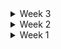 <details>
<summary>Week 3</summary>

# 📍 10.28(11th)

### 오늘 한 것

-   주제 진짜 최종 결정
    -   다같이 유저 플로우를 보며 주제에 대한 기획을 보다 구체적으로 설계했다.
    -   요구사항 명세서 작성
    -   와이어프레임 작성
    -   역할분담
        -   FE- 모바일 앱 개발, 갤럭시 워치 앱 개발 및 모바일 앱과 연동
        -   BE-드론 제어, 메인 서버, AI 서버

### 내일 할 일

-   코치님과의 팀 미팅
-   피그마 작업
-   프로젝트 초기세팅
-   요구사항 명세서, 기능명세서 수정
-   API 연동 규격서

</details>

<details>
<summary>Week 2</summary>

# 📍 10.25(10th)

### 오늘 한 것

-   준혁님의 발표
-   팀원 간, 팀별 간 평가
-   밤 열시 가량까지 이어진 비상대책회의..주제 정하기
    -   이제 진짜 드론!!!
    -   상윤코치님께 많은 조언을 얻었다

### 주말 할 일

-   중간 발표

### 느낀점

-   컨님께서 요구사항 명세서 작성한 것을 칭찬받아서 기분이 좋았다
-   밤 열시 가량까지 이어진 비상대책회의..주제 정하기
    -   이제 진짜 드론!!!
    -   상윤코치님께 많은 조언을 얻었다

### 주말 할 일

-   기술 실현 가능성 테스트
-   신청할 교보재기정하기(아마 드론)
-   팀 음성회의
-   smart things와 드론을 여용하여 만들 수 있는 서비스 찾아보기

### 느낀점

-   다같이 실패해도 도전해보자 라는 마인드를 가지고 논의하니 다들 부더감이 덜어져 다양한 의견이 나옴 앞으로도 의견이 활발히 오갔으면 좋겠다.
-   주제를 다시 정하는 과정에서 서로 의지를 다지고 더욱 끈끈한 팀워크를 다진 것 같다.

---

# 📍 10.24(9th)

### 오늘 한 것

-   다양한 이유와 한계에 부딪혀 드론을 포기하고 확정한 주제인 실내지도를 이제 정말 내려놓고 다시 주제를 찾아보기로 결심
-   발표 준비 피드백
-   새로운 주제 모색
-   피그마 디자인 시스템 작성
-   발표 PPT 작성
-   다들 터놓고 자율 프로젝트를 통해 얻고 싶은 방향성을 말함

### 내일 할 일

-   중간 발표
-   새로운 주제 찾기

### 느낀점

-   컨님께서 요구사항 명세서 작성한 것을 칭찬받아서 기분이 좋았다
-   우리팀은 목표지향적인 프로젝트를,,,,,! 해야한다..!?
-   우리는 뭘해야할까 뭘해야 좋은 결과물을 낼 수 있을까
-   여섯개의 눈이 있었는데 어째서 교보재 신청을 잘못 했을까..ㅜ

---

# 📍 10.23(8th)

### 오늘 한 것

-   다양한 이유와 한계에 부딪혀 드론을 포기하고 실내지도로 주제 확정
-   기존 실내지도와의 차별점을 파악하기 위해 현장답사
-   2D 사진을 등록하여 맵 정보를 등록하기 위한 구체적인 방안 모색
-   사용자의 현재위치 파악을 위한 구체적인 방안 모색
-   발표 PPT 작성
-   열정넘치는 발표 지원자들의 모의 발표회 개최
-   러닝커브, 우리의 서비스에서 필요로 하는 3d 기술력 및 퀄리티 그리고 프레임워크와 라이브러리의 호환성 등을 고려하여 기술스택을 고민하고 선정

### 개선해야 할 점

-   맵 등록, 유저 위치 파악, 길 안내 등 주요 기능에서 최대한 유저가 번거로운 작업을 하지 않는 방향으로 서비스 플로우를 짜도록 많은 고민 필요
-   팀원 모두가 동일한 서비스를 생각하고 있는게 맞는지 지속적인 소통 필요
-   우리 서비스만의 특장점 및 차별점을 어떻게 내세울 지 더욱 고민 필요
-   우선적으로 코엑스 내부 상황만을 고려하여 서비스를 기획하고 있기 때문에 코엑스만으로 서비스 사용성이 국한되지 않도록 항상 확장성을 인지하며 기획 및 로직 설계를 해야함

### 내일 할 일

-   세시반 팀미팅
-   발표 준비

### 느낀점

-   아직 우리가 할 수 있는 영역, 기술인지에 대한 조사가 더 필요함

---

# 📍 09.03(7th)

### 오늘 한 것

-   네시 팀미팅
-   주제 논의
    -   1. 실내 지도+시각 장애인: 지하철과 같은 실내 공간에서 시각장애인들에게 ‘실내 길찾기’를 제공함으로써 원하는 목적지를 찾도록 도움
    -   2. 구급차 골든타임을 지키기 위한 CCTV 기반 통행 분석 솔루션
    -   3. VR 기반 모션 인식을 통한 AI 기반 악필 교정

### 내일 할 일

-   한 가지 주제를 정해서 고민하며 디벨롭하기
-   반드시 주제 정하기
-   산출물 내기

### 느낀점

-   뭐가 됐든 다같이 하고 싶은 주제를 잡아서 프로젝트를 진행하자
-   드론..우리가 할 수 있는지 진지하게 고민 필요함

---

# 📍 10.21(6th)

### 오늘 한 것

-   네시 팀미팅
-   주제 논의
    -   1. 실내 지도: 실내 복잡한 공간에서 길을 찾기 어려워하는 사람들에게 ‘실내 지도’를 제공함으로써 원하는 목적지를 찾도록 도움
        -   '언제 어디서나 누구든 사진 하나만 찍으면 길 안내해주기!'
    -   2. 드론으로 외벽 균열 탐지
    -   3. Trello 클론 개발 협업툴

</details>

<details>
<summary>Week 1</summary>

# 📍 10.18(5th)

### 필드트립 일과

-   10:00 코엑스에서 집합
-   ~12:00 그린 비즈니스 위크에 방문하여 여러 부스 탐방
    -   삼성 SDI, 두산, CJ 제일제당, 현대, SK energy, 포스코, 코오롱 등에서 개최한 전시회를 둘러봄
-   13:00 점심 식사 후, 강남으로 이동
-   ~14:30 강남에 위치한 삼성 서비스 센터에서 갤럭시 링, 갤럭시 워치 등을 실착해보며 사이즈를 맞춰보고 신기능을 체험
-   ~17:00 근처 카페로 이동하여 주제 선정에 대한 회의

### 코엑스 그린 비즈니스 위크를 다녀온 후 느낀점

-   친환경적인 제품들이 생각보다 다양하고 많은 기업들이 노력하고 있다는 것을 알게되었음
-   두산에너빌리티에서 한국에서 처음으로 만든 소형모듈원전(SMR)이 신기했고 우리나라의 기술력이 대단하다고 느낌

---

# 📍 10.17(4th)

### 프로젝트 주제 회의 및 구체화

-   AI를 통한 블랙박스 분석으로 사고 차량 손해 비율을 알려주는 몇대몇 서비스
    -   한계점: 과실비율을 알려준 후 어떤 서비스를 제공할 지 고민해봐야함
-   VR로 구현한 비상 상황 대처 시뮬레이션

### 두시 팀미팅

### 팀미팅 후 알게된 점

-   의학적인 서비스를 제공하는 것은 전문적인 영역을 다뤄야 하기 때문에 위험하다. 또한 구현한 프로젝트의 서비스를 발표할 때 명상과 같은 영역은 결과를 수치적, 시각화해서 정량적으로 보여주기 어렵기 때문에 불리하다.
-   다른 주제를 더 모색해봐야겠다.

---

# 📍 10.16(3rd)

### 프로젝트 주제 회의

-   벌레 감지 시스템
-   재난/안전 훈련용 VR 서비스
-   슬립테크
    -   갤럭시 링 사용?
    -   오큘러스 퀘스트를 사용한 VR 서비스?

### 한 것

-   기획서 작성
-   교보재 문서 작성 및 신청

---

# 📍 10.15(2nd)

### 필드 트립 일정 설계

1. 코엑스 그린비즈니스위크

-   입장료 5000, 위치 코엑스, 가까움
-   저탄소형 스마트교통시스템
-   실시간 교통 정보시스템
-   차량공유 시스템
-   ADAS 등

2. 킨텍스 국제모빌리티산업전

-   입장료 무료(사전등록), 위치 킨텍스, 1시간 걸림
-   전시품목 : 뿌리산업, 내연기관차, 미래차

-   두 곳 중 투표를 통해 코엑스로 정해짐

### 프로젝트 주제 모색

-   수면 패턴 분석
-   ai를 활용하는 방향?
-   뇌졸중 치료하는 VR 모션인식 서비스

### 금주부터 해야할 일

-   팀 회고 채널에 매일 일과에 대한 회고록 작성하기
-   금요일에는 스프린트 회고 같이 작성하기

---

# 📍 10.14(1st)

### 팀원 소개 및 아이스브레이킹

#### 한 일

-   팀원 간의 소개를 하고 각자 프로젝트의 목표를 공유
-   여섯 명의 팀원 중 본인 포함 세 명이 특화 프로젝트 본선 준비로 자율 프로젝트에 대한 주제 논의를 많이 못함
-   본선 발표 이후에 더욱 집중해야 겠다고 다짐

---

</details>
